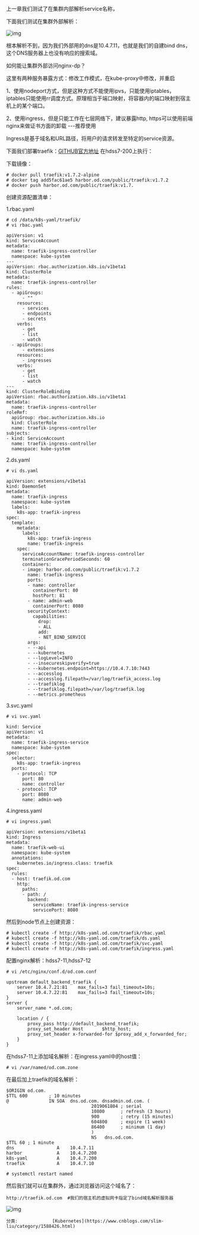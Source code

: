 上一章我们测试了在集群内部解析service名称，

下面我们测试在集群外部解析：

![img](kubernetes进阶（四）服务暴露-ingress控制器之traefik.assets/1034759-20191123175410495-632059730-16918406651821.png)

 

 根本解析不到，因为我们外部用的dns是10.4.7.11，也就是我们的自建bind dns，这个DNS服务器上也没有响应的搜索域。

如何能让集群外部访问nginx-dp？

这里有两种服务暴露方式：修改工作模式，在kube-proxy中修改，并重启

1、使用nodeport方式，但是这种方式不能使用ipvs，只能使用iptables，iptables只能使用rr调度方式。原理相当于端口映射，将容器内的端口映射到宿主机上的某个端口。

2、使用ingress，但是只能工作在七层网络下，建议暴露http, https可以使用前端nginx来做证书方面的卸载 ---推荐使用

Ingress是基于域名和URL路径，将用户的请求转发至特定的service资源。

 

下面我们部署traefik：[GITHUB官方地址](https://github.com/containous/traefik)  在hdss7-200上执行：

下载镜像：

```
# docker pull traefik:v1.7.2-alpine
# docker tag add5fac61ae5 harbor.od.com/public/traefik:v1.7.2
# docker push harbor.od.com/public/traefik:v1.7.
```

创建资源配置清单：

1.rbac.yaml

```
# cd /data/k8s-yaml/traefik/
# vi rbac.yaml
```



```
apiVersion: v1
kind: ServiceAccount
metadata:
  name: traefik-ingress-controller
  namespace: kube-system
---
apiVersion: rbac.authorization.k8s.io/v1beta1
kind: ClusterRole
metadata:
  name: traefik-ingress-controller
rules:
  - apiGroups:
      - ""
    resources:
      - services
      - endpoints
      - secrets
    verbs:
      - get
      - list
      - watch
  - apiGroups:
      - extensions
    resources:
      - ingresses
    verbs:
      - get
      - list
      - watch
---
kind: ClusterRoleBinding
apiVersion: rbac.authorization.k8s.io/v1beta1
metadata:
  name: traefik-ingress-controller
roleRef:
  apiGroup: rbac.authorization.k8s.io
  kind: ClusterRole
  name: traefik-ingress-controller
subjects:
- kind: ServiceAccount
  name: traefik-ingress-controller
  namespace: kube-system
```



2.ds.yaml

```
# vi ds.yaml
```



```
apiVersion: extensions/v1beta1
kind: DaemonSet
metadata:
  name: traefik-ingress
  namespace: kube-system
  labels:
    k8s-app: traefik-ingress
spec:
  template:
    metadata:
      labels:
        k8s-app: traefik-ingress
        name: traefik-ingress
    spec:
      serviceAccountName: traefik-ingress-controller
      terminationGracePeriodSeconds: 60
      containers:
      - image: harbor.od.com/public/traefik:v1.7.2
        name: traefik-ingress
        ports:
        - name: controller
          containerPort: 80
          hostPort: 81
        - name: admin-web
          containerPort: 8080
        securityContext:
          capabilities:
            drop:
            - ALL
            add:
            - NET_BIND_SERVICE
        args:
        - --api
        - --kubernetes
        - --logLevel=INFO
        - --insecureskipverify=true
        - --kubernetes.endpoint=https://10.4.7.10:7443
        - --accesslog
        - --accesslog.filepath=/var/log/traefik_access.log
        - --traefiklog
        - --traefiklog.filepath=/var/log/traefik.log
        - --metrics.prometheus
```



3.svc.yaml

```
# vi svc.yaml
```



```
kind: Service
apiVersion: v1
metadata:
  name: traefik-ingress-service
  namespace: kube-system
spec:
  selector:
    k8s-app: traefik-ingress
  ports:
    - protocol: TCP
      port: 80
      name: controller
    - protocol: TCP
      port: 8080
      name: admin-web
```



4.ingress.yaml

```
# vi ingress.yaml
```



```
apiVersion: extensions/v1beta1
kind: Ingress
metadata:
  name: traefik-web-ui
  namespace: kube-system
  annotations:
    kubernetes.io/ingress.class: traefik
spec:
  rules:
  - host: traefik.od.com
    http:
      paths:
      - path: /
        backend:
          serviceName: traefik-ingress-service
          servicePort: 8080
```



 

然后到node节点上创建资源：

```
# kubectl create -f http://k8s-yaml.od.com/traefik/rbac.yaml
# kubectl create -f http://k8s-yaml.od.com/traefik/ds.yaml
# kubectl create -f http://k8s-yaml.od.com/traefik/svc.yaml
# kubectl create -f http://k8s-yaml.od.com/traefik/ingress.yaml
```

 

配置nginx解析：hdss7-11,hdss7-12

```
# vi /etc/nginx/conf.d/od.com.conf
```



```
upstream default_backend_traefik {
    server 10.4.7.21:81    max_fails=3 fail_timeout=10s;
    server 10.4.7.22:81    max_fails=3 fail_timeout=10s;
}
server {
    server_name *.od.com;
  
    location / {
        proxy_pass http://default_backend_traefik;
        proxy_set_header Host       $http_host;
        proxy_set_header x-forwarded-for $proxy_add_x_forwarded_for;
    }
}
```



 

在hdss7-11上添加域名解析：在ingress.yaml中的host值：

```
# vi /var/named/od.com.zone
```

在最后加上traefik的域名解析：



```
$ORIGIN od.com.
$TTL 600        ; 10 minutes
@               IN SOA  dns.od.com. dnsadmin.od.com. (
                                2019061804 ; serial
                                10800      ; refresh (3 hours)
                                900        ; retry (15 minutes)
                                604800     ; expire (1 week)
                                86400      ; minimum (1 day)
                                )
                                NS   dns.od.com.
$TTL 60 ; 1 minute
dns                A    10.4.7.11
harbor             A    10.4.7.200
k8s-yaml           A    10.4.7.200
traefik            A    10.4.7.10
```



```
# systemctl restart named
```

然后我们就可以在集群外，通过浏览器访问这个域名了：

```
http://traefik.od.com  #我们的宿主机的虚拟网卡指定了bind域名解析服务器
```

![img](kubernetes进阶（四）服务暴露-ingress控制器之traefik.assets/1034759-20191123195126520-796246549-16918406692903.png)

 

    分类:             [Kubernetes](https://www.cnblogs.com/slim-liu/category/1588426.html)